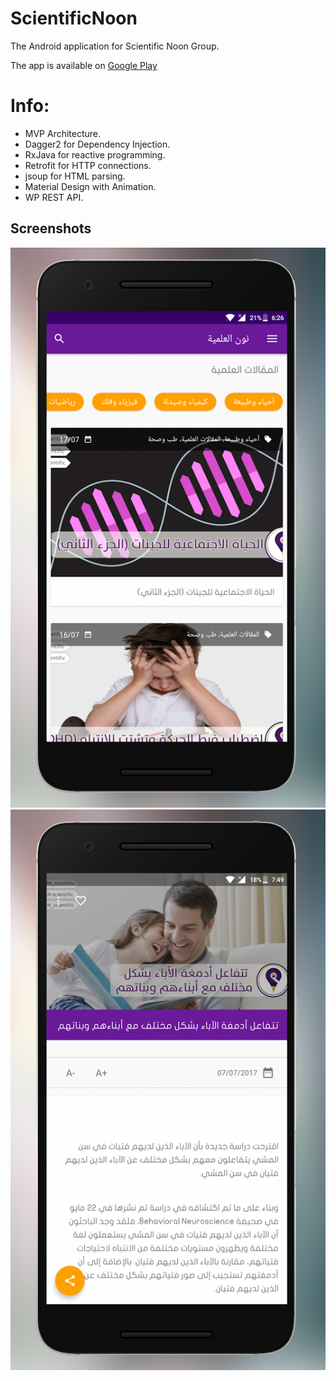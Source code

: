 # ScientificNoon
The Android application for Scientific Noon Group.

The app is available on [Google Play](https://play.google.com/store/apps/details?id=org.n_scientific.scientificnoon)

# Info:
  * MVP Architecture. 
  * Dagger2 for Dependency Injection. 
  * RxJava for reactive programming.
  * Retrofit for HTTP connections.
  * jsoup for HTML parsing. 
  * Material Design with Animation.
  * WP REST API.


## Screenshots

![alt text](https://github.com/mAlaliSy/ScientificNoon/raw/master/screenshot.png "Screenshot 1")
![alt text](https://github.com/mAlaliSy/ScientificNoon/raw/master/screenshot2.png "Screenshot 2")
